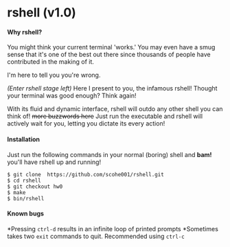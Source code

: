 # rshell (v1.0)
#### Why rshell?
You might think your current terminal 'works.' You may even have a smug sense that it's one of the best out there since thousands of people have contributed in the making of it.

I'm here to tell you you're wrong.

*(Enter rshell stage left)* Here I present to you, the infamous rshell! Thought your terminal was good enough? Think again!

With its fluid and dynamic interface, rshell will outdo any other shell you can think of! ~~more buzzwords here~~ Just run the executable and rshell will actively wait for you, letting you dictate its every action!

#### Installation
Just run the following commands in your normal (boring) shell and **bam!** you'll have rshell up and running!

    $ git clone  https://github.com/scohe001/rshell.git
    $ cd rshell
    $ git checkout hw0
    $ make
    $ bin/rshell

#### Known bugs

*Pressing `ctrl-d` results in an infinite loop of printed prompts
*Sometimes takes two `exit` commands to quit. Recommended using `ctrl-c`
